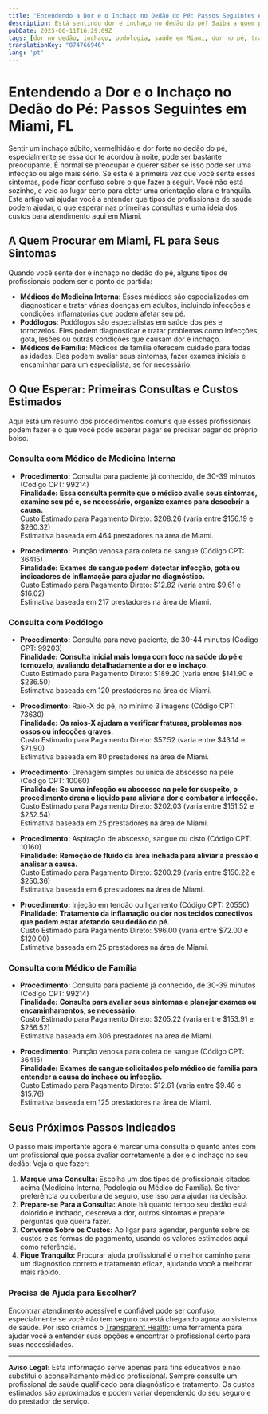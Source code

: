 ```yaml
---
title: "Entendendo a Dor e o Inchaço no Dedão do Pé: Passos Seguintes em Miami, FL"
description: Está sentindo dor e inchaço no dedão do pé? Saiba a quem procurar, quais procedimentos esperar e os custos estimados em Miami, FL.
pubDate: 2025-06-11T16:29:09Z
tags: [dor no dedão, inchaço, podologia, saúde em Miami, dor no pé, transparência de custos, medicina interna, prática familiar]
translationKey: "874766946"
lang: 'pt'
---
```


# Entendendo a Dor e o Inchaço no Dedão do Pé: Passos Seguintes em Miami, FL

Sentir um inchaço súbito, vermelhidão e dor forte no dedão do pé, especialmente se essa dor te acordou à noite, pode ser bastante preocupante. É normal se preocupar e querer saber se isso pode ser uma infecção ou algo mais sério. Se esta é a primeira vez que você sente esses sintomas, pode ficar confuso sobre o que fazer a seguir. Você não está sozinho, e veio ao lugar certo para obter uma orientação clara e tranquila. Este artigo vai ajudar você a entender que tipos de profissionais de saúde podem ajudar, o que esperar nas primeiras consultas e uma ideia dos custos para atendimento aqui em Miami.

## A Quem Procurar em Miami, FL para Seus Sintomas

Quando você sente dor e inchaço no dedão do pé, alguns tipos de profissionais podem ser o ponto de partida:

- **Médicos de Medicina Interna**: Esses médicos são especializados em diagnosticar e tratar várias doenças em adultos, incluindo infecções e condições inflamatórias que podem afetar seu pé.
- **Podólogos**: Podólogos são especialistas em saúde dos pés e tornozelos. Eles podem diagnosticar e tratar problemas como infecções, gota, lesões ou outras condições que causam dor e inchaço.
- **Médicos de Família**: Médicos de família oferecem cuidado para todas as idades. Eles podem avaliar seus sintomas, fazer exames iniciais e encaminhar para um especialista, se for necessário.

## O Que Esperar: Primeiras Consultas e Custos Estimados

Aqui está um resumo dos procedimentos comuns que esses profissionais podem fazer e o que você pode esperar pagar se precisar pagar do próprio bolso.

### Consulta com Médico de Medicina Interna

- **Procedimento:** Consulta para paciente já conhecido, de 30-39 minutos (Código CPT: 99214)  
  **Finalidade:** **Essa consulta permite que o médico avalie seus sintomas, examine seu pé e, se necessário, organize exames para descobrir a causa.**  
  Custo Estimado para Pagamento Direto: $208.26 (varia entre $156.19 e $260.32)  
  Estimativa baseada em 464 prestadores na área de Miami.

- **Procedimento:** Punção venosa para coleta de sangue (Código CPT: 36415)  
  **Finalidade:** **Exames de sangue podem detectar infecção, gota ou indicadores de inflamação para ajudar no diagnóstico.**  
  Custo Estimado para Pagamento Direto: $12.82 (varia entre $9.61 e $16.02)  
  Estimativa baseada em 217 prestadores na área de Miami.

### Consulta com Podólogo

- **Procedimento:** Consulta para novo paciente, de 30-44 minutos (Código CPT: 99203)  
  **Finalidade:** **Consulta inicial mais longa com foco na saúde do pé e tornozelo, avaliando detalhadamente a dor e o inchaço.**  
  Custo Estimado para Pagamento Direto: $189.20 (varia entre $141.90 e $236.50)  
  Estimativa baseada em 120 prestadores na área de Miami.

- **Procedimento:** Raio-X do pé, no mínimo 3 imagens (Código CPT: 73630)  
  **Finalidade:** **Os raios-X ajudam a verificar fraturas, problemas nos ossos ou infecções graves.**  
  Custo Estimado para Pagamento Direto: $57.52 (varia entre $43.14 e $71.90)  
  Estimativa baseada em 80 prestadores na área de Miami.

- **Procedimento:** Drenagem simples ou única de abscesso na pele (Código CPT: 10060)  
  **Finalidade:** **Se uma infecção ou abscesso na pele for suspeito, o procedimento drena o líquido para aliviar a dor e combater a infecção.**  
  Custo Estimado para Pagamento Direto: $202.03 (varia entre $151.52 e $252.54)  
  Estimativa baseada em 25 prestadores na área de Miami.

- **Procedimento:** Aspiração de abscesso, sangue ou cisto (Código CPT: 10160)  
  **Finalidade:** **Remoção de fluido da área inchada para aliviar a pressão e analisar a causa.**  
  Custo Estimado para Pagamento Direto: $200.29 (varia entre $150.22 e $250.36)  
  Estimativa baseada em 6 prestadores na área de Miami.

- **Procedimento:** Injeção em tendão ou ligamento (Código CPT: 20550)  
  **Finalidade:** **Tratamento da inflamação ou dor nos tecidos conectivos que podem estar afetando seu dedão do pé.**  
  Custo Estimado para Pagamento Direto: $96.00 (varia entre $72.00 e $120.00)  
  Estimativa baseada em 25 prestadores na área de Miami.

### Consulta com Médico de Família

- **Procedimento:** Consulta para paciente já conhecido, de 30-39 minutos (Código CPT: 99214)  
  **Finalidade:** **Consulta para avaliar seus sintomas e planejar exames ou encaminhamentos, se necessário.**  
  Custo Estimado para Pagamento Direto: $205.22 (varia entre $153.91 e $256.52)  
  Estimativa baseada em 306 prestadores na área de Miami.

- **Procedimento:** Punção venosa para coleta de sangue (Código CPT: 36415)  
  **Finalidade:** **Exames de sangue solicitados pelo médico de família para entender a causa do inchaço ou infecção.**  
  Custo Estimado para Pagamento Direto: $12.61 (varia entre $9.46 e $15.76)  
  Estimativa baseada em 125 prestadores na área de Miami.

## Seus Próximos Passos Indicados

O passo mais importante agora é marcar uma consulta o quanto antes com um profissional que possa avaliar corretamente a dor e o inchaço no seu dedão. Veja o que fazer:

1. **Marque uma Consulta:** Escolha um dos tipos de profissionais citados acima (Medicina Interna, Podologia ou Médico de Família). Se tiver preferência ou cobertura de seguro, use isso para ajudar na decisão.
2. **Prepare-se Para a Consulta:** Anote há quanto tempo seu dedão está dolorido e inchado, descreva a dor, outros sintomas e prepare perguntas que queira fazer.
3. **Converse Sobre os Custos:** Ao ligar para agendar, pergunte sobre os custos e as formas de pagamento, usando os valores estimados aqui como referência.
4. **Fique Tranquilo:** Procurar ajuda profissional é o melhor caminho para um diagnóstico correto e tratamento eficaz, ajudando você a melhorar mais rápido.

### Precisa de Ajuda para Escolher?

Encontrar atendimento acessível e confiável pode ser confuso, especialmente se você não tem seguro ou está chegando agora ao sistema de saúde. Por isso criamos o [Transparent Health](https://transparenthealth.ai): uma ferramenta para ajudar você a entender suas opções e encontrar o profissional certo para suas necessidades.

---

**Aviso Legal:** Esta informação serve apenas para fins educativos e não substitui o aconselhamento médico profissional. Sempre consulte um profissional de saúde qualificado para diagnóstico e tratamento. Os custos estimados são aproximados e podem variar dependendo do seu seguro e do prestador de serviço.
